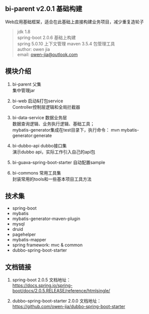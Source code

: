 ## bi-parent v2.0.1 基础构建  

Web应用基础框架，适合在此基础上直接构建业务项目，减少重复造轮子

> jdk 1.8     
> spring-boot 2.0.6 基础上构建  
> spring 5.0.10 上下文管理
> maven 3.5.4 包管理工具   
> author: owen jia  
> email: owen-jia@outlook.com

## 模块介绍

1. bi-parent 父集  
集中管理jar  

2. bi-web 启动&打包service   
Controller控制层逻辑和全局拦截器

3. bi-data-service 数据业务层   
数据查询逻辑、业务执行逻辑、基础工具；  
mybatis-generator集成在test目录下，执行命令： mvn mybatis-generator:generate  

4. bi-dubbo-api dubbo接口集  
演示dubbo api，实际工作引入自己的api包

5. bi-guava-spring-boot-starter 自动配置sample

6. bi-commons 常用工具集  
封装常用的tools和一些基本项目工具方法

## 技术集

* spring-boot
* mybatis
* mybatis-generator-maven-plugin
* mysql
* druid
* pagehelper
* mybatis-mapper
* spring framework: mvc & common
* dubbo-spring-boot-starter

## 文档链接

1. spring-boot 2.0.5 文档地址：   
https://docs.spring.io/spring-boot/docs/2.0.5.RELEASE/reference/htmlsingle/  

2. dubbo-spring-boot-starter 2.0.0 文档地址：  
https://github.com/owen-jia/dubbo-spring-boot-starter


